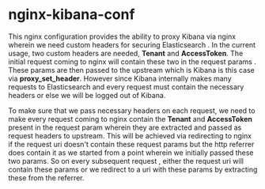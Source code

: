 # nginx-kibana-conf
This nginx configuration provides the ability to proxy Kibana via nginx wherein we need custom headers for securing Elasticsearch . In the current usage, two custom headers are needed, **Tenant** and **AccessToken**. The initial request coming to nginx will contain these two in the request params . These params are then passed to the upstream which is Kibana is this case via **proxy_set_header**. However since Kibana internally makes many requests to Elasticsearch and every request must contain the necessary headers or else we will be logged out of Kibana. 

To make sure that we pass necessary headers on each request, we need to make every request coming to nginx contain the **Tenant** and **AccessToken** present in the request param wherein they are extracted and passed as request headers to upstream. This will be achieved via redirecting to nginx if the request uri doesn't contain these request params but the http referrer does contain it as we started from a point wherein we initially passed these two params. So on every subsequent request , either the request uri will contain these params or we redirect to a uri with these params by extracting these from the referrer.
